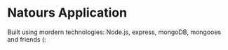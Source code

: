 # Natours Application

Built using mordern technologies: Node.js, express, mongoDB, mongooes and friends (:
